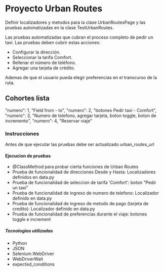 # Proyecto Urban Routes 
Definir localizadores y metodos para la clase UrbanRoutesPage y las pruebas automatizadas en la clase TestUrbanRoutes.

Las pruebas automatizadas que cubran el proceso completo de pedir un taxi.
Las pruebas deben cubrir estas acciones:

- Configurar la dirección. 
- Seleccionar la tarifa Comfort. 
- Rellenar el número de teléfono. 
- Agregar una tarjeta de crédito.

Ademas de que el usuario pueda elegir preferencias en el transcurso de la ruta.

## Cohortes lista  
"numero": 1, "Field from - to",
"numero": 2, "botones Pedir taxi - Comfort",
"numero": 3, "Numero de telefono, agregar tarjeta, boton toggle, boton de incremento",
"numero": 4, "Reservar viaje"

### Instrucciones
Antes de que ejecutar las pruebas debe ser actualizado urban_routes_url
#### Ejecucion de pruebas

- @ClassMethod para probar cierta funciones de Urban Routes
- Prueba de funcionalidad de direcciones Desde y Hasta: Localizadores definidos en data.py
- Prueba de funcionalidad de seleccion de tarifa 'Comfort': boton "Pedir un taxi"
- Prueba de funcionalidad de ingreso de numero de telefono: Localizador definido en data.py
- Prueba de funcionalidad de ingreso de metodo de pago (tarjeta de credito): Localizador definido en data.py
- Prueba de funcionalidad de preferencias durante el viaje: botones toggle e increment

##### Tecnologias utilizadas
- Python
- JSON
- Selenium.WebDriver
- WebDriverWait
- expected_conditions
